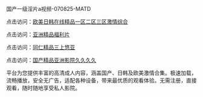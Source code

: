 国产一级淫片a视频-070825-MATD

点击访问：<a href="https://heiliaoe8ajia.pages.dev">欧美日韩在线精品一区二区三区激情综合</a>

点击访问：<a href="https://heiliaoxqkkct.pages.dev">亚洲精品福利片</a>

点击访问：<a href="https://heiliaoxwd5i8.pages.dev">同仁精品三上悠亚</a>

点击访问：<a href="https://heiliaowzu4ur.pages.dev">国产精品亚洲影院久久久久</a>

平台为您提供丰富的高清成人内容，涵盖国产、日韩及欧美激情合集。极速加载，流畅播放，安全无广告，适配各种设备，带来最优质的观看体验。无需注册，直接观看，随时随地享受私人影院。

<span style="display:none;">[Canonical link](https://github.com/xz20250708/xz03 ）</span>
